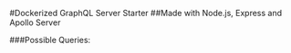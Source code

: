 #Dockerized GraphQL Server Starter
##Made with Node.js, Express and Apollo Server

###Possible Queries:

<!-- query {
  getAllPosts{
    id
    title
    body
  }
}

mutation {
  createPost(post: {
    title: "second post"
    body: "Hey there"
  }){
    id
    title
    body
  }
}

query{
  getPost(id: "620055ffbab313f8b20ef4b4"){
    title
    body
  }

}

mutation{
  deletePost(id: "620055ffbab313f8b20ef4b4")
}

mutation {
  updatePost(
    id: "62008e86ff7bfac5c3383a40"
     title: "New ti"
  ) {
    body
    title
  }
} -->
